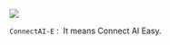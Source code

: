 ![](https://img.shields.io/github/stars/connectai-e?color=fefb7b&logo=Undertale)

`ConnectAI-E：` It means Connect AI Easy.
